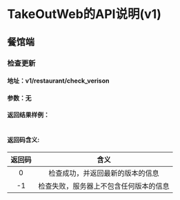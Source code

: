 # TakeOutWeb的API说明(v1)
## 餐馆端
### 检查更新
#### 地址：v1/restaurant/check_verison
#### 参数：无
#### 返回结果样例：
```json

```
#### 返回码含义:
| 返回码        | 含义   |
| :----: | :----:  |
|  0     | 检查成功，并返回最新的版本的信息   |
| -1     | 检查失败，服务器上不包含任何版本的信息   |